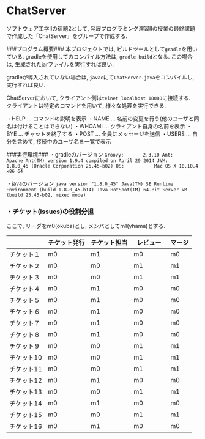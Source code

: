 # ChatServer

ソフトウェア工学Ⅱの宿題2として, 発展プログラミング演習Ⅱの授業の最終課題で作成した「ChatServer」をグループで作成する.

###プログラム概要###
本プロジェクトでは, ビルドツールとして`gradle`を用いている.
gradleを使用してのコンパイル方法は, `gradle build`となる.
この場合は, 生成されたjarファイルを実行すれば良い.

gradleが導入されていない場合は, `javac`にて`ChatServer.java`をコンパイルし, 実行すれば良い.

ChatServerにおいて, クライアント側は`telnet localhost 18080`に接続する.  
クライアントは特定のコマンドを用いて, 様々な処理を実行できる. 
  
・HELP … コマンドの説明を表示
・NAME … 名前の変更を行う(他のユーザと同名は付けることはできない)
・WHOAMI … クライアント自身の名前を表示
・BYE … チャットを終了する
・POST … 全員にメッセージを送信
・USERS … 自分を含めて, 接続中のユーザ名を一覧で表示

###実行環境###
・gradleのバージョン
`Groovy:       2.3.10
Ant:          Apache Ant(TM) version 1.9.4 compiled on April 29 2014
JVM:          1.8.0_45 (Oracle Corporation 25.45-b02)
OS:           Mac OS X 10.10.4 x86_64`

・javaのバージョン
`java version "1.8.0_45"
Java(TM) SE Runtime Environment (build 1.8.0_45-b14)
Java HotSpot(TM) 64-Bit Server VM (build 25.45-b02, mixed mode)`

### ・チケット(Issues)の役割分担 ###

ここで, リーダをm0(okuba)とし, メンバとしてm1(yhama)とする.

|            | チケット発行 | チケット担当  | レビュー　| マージ  |
|------------|------------|-------------|---------|--------|
| チケット１   |  m0     |  m1    | m0   | m0　 |
| チケット２   |  m0   |  m0      | m1　 | m1 |
| チケット３   |  m0    |  m0　    | m1 | m1   |  
| チケット４   |  m0    |  m1    |m0  | m0　 |
| チケット５   |  m0   |  m1      | m0　 | m0|
| チケット６   |  m0     |  m1　    | m0 | m0  | 
| チケット７   |  m0     |  m1    | m0  | m0　 |
| チケット８   |  m0  |  m1      | m0　 | m0|
| チケット９   |  m0     |  m0　    | m1 | m1   | 
| チケット10   |  m0    |  m0　    | m1 | m1   | 
| チケット11  |  m0     |  m0　    | m1 | m1  | 
| チケット12   |  m0     |  m1　    |m0 | m0   | 
| チケット13  |  m0     |  m0　    | m1 | m1   | 
| チケット14  |  m0     |  m1　    | m0 | m0   | 
| チケット15  |  m0     |  m0　    | m1 | m1   | 
| チケット16  |  m0     |  m1　    | m0 | m0   | 